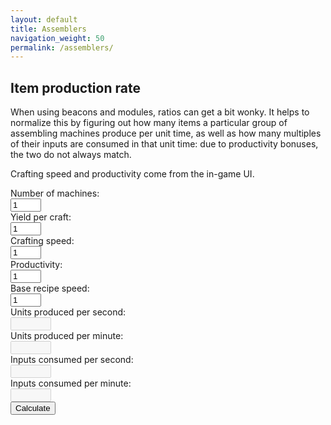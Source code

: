 ```yaml
---
layout: default
title: Assemblers
navigation_weight: 50
permalink: /assemblers/
---
```


## Item production rate

When using beacons and modules, ratios can get a bit wonky. It helps to normalize this by figuring out how many items a particular group of assembling machines produce per unit time, as well as how many multiples of their inputs are consumed in that unit time: due to productivity bonuses, the two do not always match.

Crafting speed and productivity come from the in-game UI.

<div class="inputs">
<div class="input-row">
<div class="input-label">Number of machines:</div>
<div class="input"><input type="text" id="itemProductionRateMachines" value="1" size="3"/></div>
</div>
<div class="input-row">
<div class="input-label">Yield per craft:</div>
<div class="input"><input type="text" id="itemProductionRateYield" value="1" size="3"/></div>
</div>
<div class="input-row">
<div class="input-label">Crafting speed:</div>
<div class="input"><input type="text" id="itemProductionRateSpeed" value="1" size="3"/></div>
</div>
<div class="input-row">
<div class="input-label">Productivity:</div>
<div class="input"><input type="text" id="itemProductionRateProd" value="1" size="3"/></div>
</div>
<div class="input-row">
<div class="input-label">Base recipe speed:</div>
<div class="input"><input type="text" id="itemProductionRateBaseSpeed" value="1" size="3"/></div>
</div>
<div class="input-row">
<div class="input-label">Units produced per second:</div>
<div class="input"><input type="text" id="itemProductionRateProdSec" disabled="" readonly="" size="5"/></div>
</div>
<div class="input-row">
<div class="input-label">Units produced per minute:</div>
<div class="input"><input type="text" id="itemProductionRateProdMin" disabled="" readonly="" size="5"/></div>
</div>
<div class="input-row">
<div class="input-label">Inputs consumed per second:</div>
<div class="input"><input type="text" id="itemProductionRateConsumeSec" disabled="" readonly="" size="5"/></div>
</div>
<div class="input-row">
<div class="input-label">Inputs consumed per minute:</div>
<div class="input"><input type="text" id="itemProductionRateConsumeMin" disabled="" readonly="" size="5"/></div>
</div>
<div class="input-row">
<div class="input-label"></div>
<div class="input"><button onclick="calculateItemProductionRate();">Calculate</button></div>
</div>
</div>
<script>
function calculateItemProductionRate() {
var machines = Number(document.getElementById("itemProductionRateMachines").value);
var yield = Number(document.getElementById("itemProductionRateYield").value);
var speed = Number(document.getElementById("itemProductionRateSpeed").value);
var productivity = Number(document.getElementById("itemProductionRateProd").value);
var baseSpeed = Number(document.getElementById("itemProductionRateBaseSpeed").value);
var producedPerSecond = machines * yield * speed * productivity / baseSpeed;
var producedPerMinute = 60 * producedPerSecond;
var consumedPerSecond = machines * speed / baseSpeed;
var consumedPerMinute = 60 * consumedPerSecond;
document.getElementById("itemProductionRateProdSec").value = producedPerSecond.toFixed(2);
document.getElementById("itemProductionRateProdMin").value = producedPerMinute.toFixed(2);
document.getElementById("itemProductionRateConsumeSec").value = consumedPerSecond.toFixed(2);
document.getElementById("itemProductionRateConsumeMin").value = consumedPerMinute.toFixed(2);
}
</script>

